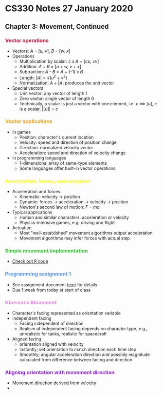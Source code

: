 # CS330 Notes 27 January 2020
## Chapter 3: Movement, Continued
### <span style="color:crimson;">Vector operations</span>
- Vectors: *A* = [*u, v*], *B* = [*w, x*]
- Operations
  - Multiplication by scalar: *c* x *A* = [*cu, cv*]
  - Addition: *A* + *B* = [*u + w, v + x*]
  - Subtraction: *A - B* = *A* + (-1) x *B*
  - Length: |*A*| = &#x221A;(*u*<sup>2</sup> + *v*<sup>2</sup>)
  - Normalization: *A* &#x00F7; |*A*| produces the unit vector
- Special vectors
  - Unit vector: any vector of length 1
  - Zero vector: single vector of length 0
  - Technically, a scalar is just a vector with one element, i.e. *c* &#x21d4; [*u*], *c* is a scalar, |[*u*]| = *c*

### <span style="color:orange;">Vector applications</span>
- In games
  - Position: character's current location
  - Velocity: speed and direction of position change
  - Direction: normalized velocity vector
  - Acceleration: speed and direction of velocity change
- In programming languages
  - 1-dimensional array of same-type elements
  - Some languages offer built-in vector operations

### <span style="color:yellow;">Acceleration, forces, and actuation</span>
- Acceleration and forces
  - Kinematic: velocity &#x2192; position
  - Dynamic: forces &#x2192; acceleration &#x2192; velocity  &#x2192; position
  - Newton's second law of motion: *F = ma*
- Typical applications
  - Human and similar characters: acceleration or velocity
  - Physics-intensive games, e.g. driving and flight
- Actuation
  - Most "well-established" movement algorithms output acceleration
  - Movement algorithms may infer forces with actual step

### <span style="color:limegreen;">Simple movement implementation</span>
- [Check out R code](https://uah.instructure.com/courses/41329/files?preview=3394670)

### <span style="color:cornflowerblue;">Programming assignment 1</span>
- See assignment document [here](https://uah.instructure.com/courses/41329/files) for details
- Due 1 week from today at start of class

### <span style="color:violet;">Kinematic Movement</span>
- Character's facing represented as orientation variable
- Independent facing
  - Facing independent of direction
  - Realism of independent facing depends on character type, e.g., unrealistic for tanks, realistic for spacecraft
- Aligned facing
  - orientation aligned with velocity
  - Instantly; set orientation to match direction each time step
  - Smoothly; angular acceleration direction and possibly magnitude calculated from difference between facing and direction

### <span style="color:blueviolet;">Aligning orientation with movement direction</span>
- Movement direction derived from velocity
-
